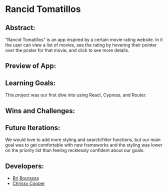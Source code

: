 # Rancid Tomatillos

## Abstract:
"Rancid Tomatillos" is an app inspired by a certain movie rating website. In it the user can view a list of movies, see the rating by hovering their pointer over the poster for that movie, and click to see more details.

## Preview of App:

## Learning Goals:
This project was our first dive into using React, Cypress, and Router.

## Wins and Challenges:

## Future Iterations:
We would love to add more styling and search/filter functions, but our main goal was to get comfortable with new frameworks and the styling was lower on the priority list than feeling recklessly confident about our goals.

## Developers:
- [Bri Bourassa](https://github.com/BriBourassa)
- [Chrissy Cooper](https://github.com/chrissycooper)
